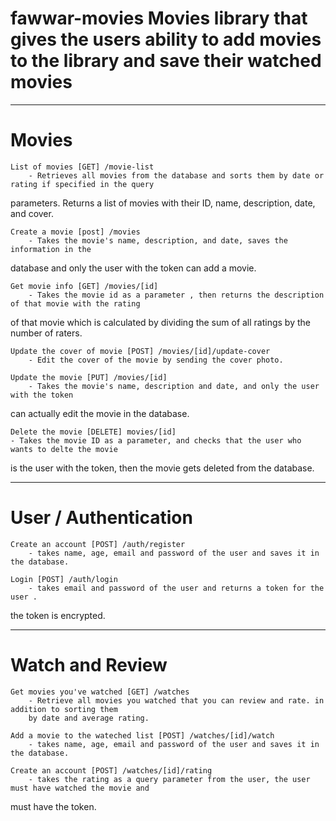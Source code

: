 fawwar-movies
Movies library that gives the users ability to add movies to the library and save their watched movies
===================
- - - - 
# Movies #

	List of movies [GET] /movie-list
		- Retrieves all movies from the database and sorts them by date or rating if specified in the query
  parameters. Returns a list of movies with their ID, name, description, date, and cover.
	
	Create a movie [post] /movies
		- Takes the movie's name, description, and date, saves the information in the 
  database and only the user with the token can add a movie.

	Get movie info [GET] /movies/[id]
		- Takes the movie id as a parameter , then returns the description of that movie with the rating
  of that movie which is calculated by dividing the sum of all ratings by the number of raters.

	Update the cover of movie [POST] /movies/[id]/update-cover
		- Edit the cover of the movie by sending the cover photo.
	
	Update the movie [PUT] /movies/[id]
		- Takes the movie's name, description and date, and only the user with the token 
  can actually edit the movie in the database.

	Delete the movie [DELETE] movies/[id]
  	- Takes the movie ID as a parameter, and checks that the user who wants to delte the movie
  is the user with the token, then the movie gets deleted from the database.

- - - - 
# User / Authentication #

	Create an account [POST] /auth/register
		- takes name, age, email and password of the user and saves it in the database.
	
	Login [POST] /auth/login
		- takes email and password of the user and returns a token for the user .
the token is encrypted.

- - - - 
# Watch and Review #

	Get movies you've watched [GET] /watches
		- Retrieve all movies you watched that you can review and rate. in addition to sorting them 
		by date and average rating.

	Add a movie to the wateched list [POST] /watches/[id]/watch
		- takes name, age, email and password of the user and saves it in the database.

	Create an account [POST] /watches/[id]/rating
		- takes the rating as a query parameter from the user, the user must have watched the movie and 
  must have the token.
